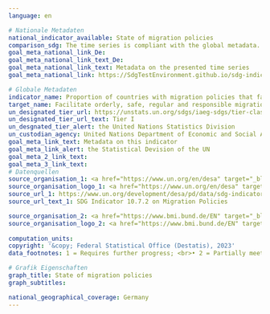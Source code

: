 ```yaml
---
language: en    

# Nationale Metadaten    
national_indicator_available: State of migration policies    
comparison_sdg: The time series is compliant with the global metadata.    
goal_meta_national_link_De: 
goal_meta_national_link_text_De: 
goal_meta_national_link_text: Metadata on the presented time series
goal_meta_national_link: https://SdgTestEnvironment.github.io/sdg-indicators/public/Meta/10.7.2.pdf    

# Globale Metadaten    
indicator_name: Proportion of countries with migration policies that facilitate orderly, safe, regular and responsible migration and mobility of people    
target_name: Facilitate orderly, safe, regular and responsible migration and mobility of people, including through the implementation of planned and well-managed migration policies    
un_designated_tier_url: https://unstats.un.org/sdgs/iaeg-sdgs/tier-classification/    
un_designated_tier_url_text: Tier I    
un_desgnated_tier_alert: the United Nations Statistics Division    
un_custodian_agency: United Nations Department of Economic and Social Affairs (UN DESA) Population Division<br>International Organization for Migration (IOM)    
goal_meta_link_text: Metadata on this indicator    
goal_meta_link_alert: the Statistical Devision of the UN    
goal_meta_2_link_text:     
goal_meta_3_link_text:         
# Datenquellen
source_organisation_1: <a href="https://www.un.org/en/desa" target="_blank"> United Nations – Department of Economic and Social Affairs (UN DESA) </a>
source_organisation_logo_1: <a href="https://www.un.org/en/desa" target="_blank"><img src="https://g205sdgs.github.io/sdg-indicators/public/OrgImgEn/desa.png" alt="Logo desa" style="height:60px; width:148px"/></a>
source_url_1: https://www.un.org/development/desa/pd/data/sdg-indicator-1072-migration-policies
source_url_text_1: SDG Indicator 10.7.2 on Migration Policies

source_organisation_2: <a href="https://www.bmi.bund.de/EN" target="_blank"> Federal Ministry of the Interior and Community </a>
source_organisation_logo_2: <a href="https://www.bmi.bund.de/EN" target="_blank"><img src="https://g205sdgs.github.io/sdg-indicators/public/OrgImgEn/bmi.png" alt="Logo bmi" style="height:60px; width:148px"/></a>
    
computation_units:    
copyright: '&copy; Federal Statistical Office (Destatis), 2023'    
data_footnotes: 1 = Requires further progress; <br>• 2 = Partially meets; <br>• 3 = Meets; <br>• 4 = Fully meets.<br>• Data is only available from 2018.    

# Grafik Eigenschaften    
graph_title: State of migration policies
graph_subtitles:    

national_geographical_coverage: Germany    
---
```


<span></span>